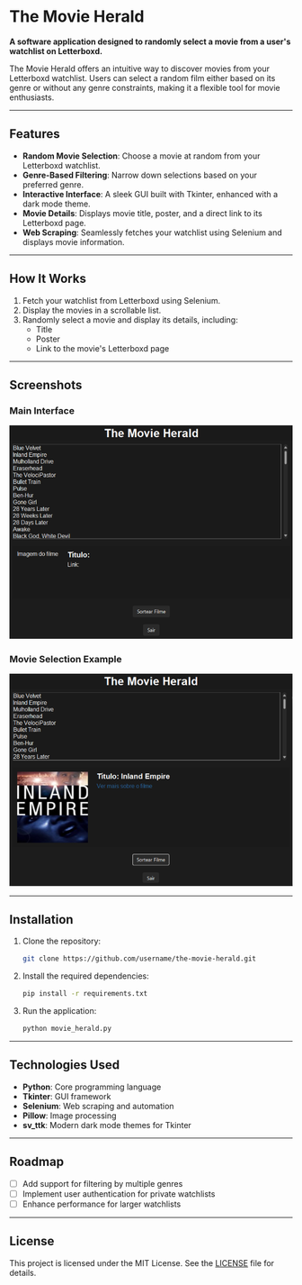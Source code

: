 # The Movie Herald

**A software application designed to randomly select a movie from a user's watchlist on Letterboxd.**

The Movie Herald offers an intuitive way to discover movies from your Letterboxd watchlist. Users can select a random film either based on its genre or without any genre constraints, making it a flexible tool for movie enthusiasts.

---

## Features

- **Random Movie Selection**: Choose a movie at random from your Letterboxd watchlist.
- **Genre-Based Filtering**: Narrow down selections based on your preferred genre.
- **Interactive Interface**: A sleek GUI built with Tkinter, enhanced with a dark mode theme.
- **Movie Details**: Displays movie title, poster, and a direct link to its Letterboxd page.
- **Web Scraping**: Seamlessly fetches your watchlist using Selenium and displays movie information.

---

## How It Works

1. Fetch your watchlist from Letterboxd using Selenium.
2. Display the movies in a scrollable list.
3. Randomly select a movie and display its details, including:
   - Title
   - Poster
   - Link to the movie's Letterboxd page

---

## Screenshots

### Main Interface
![Main Interface](prints/tmh1.png)

### Movie Selection Example
![Movie Selection Example](prints/tmh2.png)

---

## Installation

1. Clone the repository:
   ```bash
   git clone https://github.com/username/the-movie-herald.git
   ```
2. Install the required dependencies:
   ```bash
   pip install -r requirements.txt
   ```
3. Run the application:
   ```bash
   python movie_herald.py
   ```

---

## Technologies Used

- **Python**: Core programming language
- **Tkinter**: GUI framework
- **Selenium**: Web scraping and automation
- **Pillow**: Image processing
- **sv_ttk**: Modern dark mode themes for Tkinter

---

## Roadmap

- [ ] Add support for filtering by multiple genres
- [ ] Implement user authentication for private watchlists
- [ ] Enhance performance for larger watchlists

---

## License

This project is licensed under the MIT License. See the [LICENSE](LICENSE) file for details.

